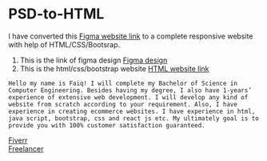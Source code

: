 # PSD-to-HTML
I have converted this 
[Figma website link](https://www.figma.com/proto/L0M7S5AgYAR29uj17XqBJ4/Rookie-Rides-UI?node-id=166%3A4600&scaling=min-zoom&page-id=166%3A4598&starting-point-node-id=166%3A4600)
to a complete responsive website with help of HTML/CSS/Bootsrap.
1. This is the link of figma design   [Figma design](https://www.figma.com/proto/L0M7S5AgYAR29uj17XqBJ4/Rookie-Rides-UI?node-id=166%3A4600&scaling=min-zoom&page-id=166%3A4598&starting-point-node-id=166%3A4600)
2. This is the html/css/bootstrap website  [HTML website link](url)


`Hello my name is Faiq! I will complete my Bachelor of Science in Computer Engineering. Besides having my degree, I also have 1-years’ experience of extensive web development. I will develop any kind of website from scratch according to your requirement. Also, I have experience in creating ecommerce websites. I have experience in html, java script, bootstrap, css and react js etc. My ultimately goal is to provide you with 100% customer satisfaction guaranteed.`


[Fiverr](https://www.fiverr.com/faiqfarooq)    
[Freelancer](https://www.freelancer.pk/u/faiqfarooq77)
